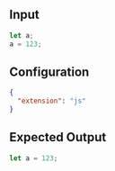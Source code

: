 
## Input
```javascript input
let a;
a = 123;
```

## Configuration
```json configuration
{
  "extension": "js"
}
```

## Expected Output
```javascript expected output
let a = 123;
```
